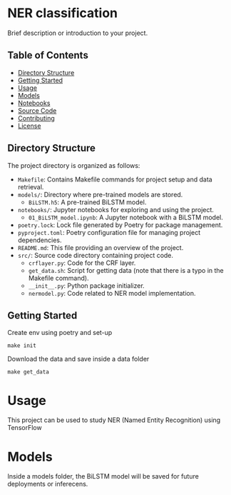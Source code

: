# NER classification

Brief description or introduction to your project.

## Table of Contents

- [Directory Structure](#directory-structure)
- [Getting Started](#getting-started)
- [Usage](#usage)
- [Models](#models)
- [Notebooks](#notebooks)
- [Source Code](#source-code)
- [Contributing](#contributing)
- [License](#license)

## Directory Structure

The project directory is organized as follows:

- `Makefile`: Contains Makefile commands for project setup and data retrieval.
- `models/`: Directory where pre-trained models are stored.
  - `BiLSTM.h5`: A pre-trained BiLSTM model.
- `notebooks/`: Jupyter notebooks for exploring and using the project.
  - `01_BiLSTM_model.ipynb`: A Jupyter notebook with a BiLSTM model.
- `poetry.lock`: Lock file generated by Poetry for package management.
- `pyproject.toml`: Poetry configuration file for managing project dependencies.
- `README.md`: This file providing an overview of the project.
- `src/`: Source code directory containing project code.
  - `crflayer.py`: Code for the CRF layer.
  - `get_data.sh`: Script for getting data (note that there is a typo in the Makefile command).
  - `__init__.py`: Python package initializer.
  - `nermodel.py`: Code related to NER model implementation.

## Getting Started

Create env using poetry and set-up

```shell
make init 
```
Download the data and save inside a data folder
``` shell
make get_data
```

# Usage

This project can be used to study NER (Named Entity Recognition) using TensorFlow

# Models

Inside a models folder, the BiLSTM model will be saved for future deployments or inferecens.




